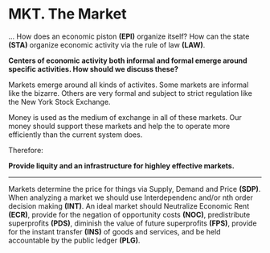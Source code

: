 # MKT. The Market

... How does an economic piston **(EPI)** organize itself? How can the state **(STA)** organize economic activity via the rule of law **(LAW)**.

**Centers of economic activity both informal and formal emerge around specific activities. How should we discuss these?**

Markets emerge around all kinds of activites.  Some markets are informal like the bizarre. Others are very formal and subject to strict regulation like the New York Stock Exchange.

Money is used as the medium of exchange in all of these markets.  Our money should support these markets and help the to operate more efficiently than the current system does.

Therefore:

**Provide liquity and an infrastructure for highley effective markets.**

----------

Markets determine the price for things via Supply, Demand and Price **(SDP)**.  When analyzing a market we should use Interdependenc and/or nth order decision making **(INT)**. An ideal market should Neutralize Economic Rent **(ECR)**, provide for the negation of opportunity costs **(NOC)**, predistribute superprofits **(PDS)**, diminish the value of future superprofits **(FPS)**, provide for the instant transfer **(INS)** of goods and services, and be held accountable by the public ledger **(PLG)**.








